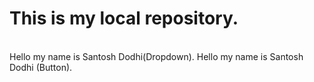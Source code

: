 # This is my local repository.
<br>
Hello my name is Santosh Dodhi(Dropdown).
Hello my name is Santosh Dodhi (Button).
